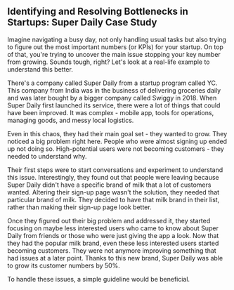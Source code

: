 ## Identifying and Resolving Bottlenecks in Startups: Super Daily Case Study

Imagine navigating a busy day, not only handling usual tasks but also trying to figure out the most important numbers (or KPIs) for your startup. On top of that, you're trying to uncover the main issue stopping your key number from growing. Sounds tough, right? Let's look at a real-life example to understand this better.

There's a company called Super Daily from a startup program called YC. This company from India was in the business of delivering groceries daily and was later bought by a bigger company called Swiggy in 2018. When Super Daily first launched its service, there were a lot of things that could have been improved. It was complex - mobile app, tools for operations, managing goods, and messy local logistics. 

Even in this chaos, they had their main goal set - they wanted to grow. They noticed a big problem right here. People who were almost signing up ended up not doing so. High-potential users were not becoming customers - they needed to understand why. 

Their first steps were to start conversations and experiment to understand this issue. Interestingly, they found out that people were leaving because Super Daily didn't have a specific brand of milk that a lot of customers wanted. Altering their sign-up page wasn't the solution, they needed that particular brand of milk. They decided to have that milk brand in their list, rather than making their sign-up page look better.

Once they figured out their big problem and addressed it, they started focusing on maybe less interested users who came to know about Super Daily from friends or those who were just giving the app a look. Now that they had the popular milk brand, even these less interested users started becoming customers. They were not anymore improving something that had issues at a later point. Thanks to this new brand, Super Daily was able to grow its customer numbers by 50%.

To handle these issues, a simple guideline would be beneficial.
